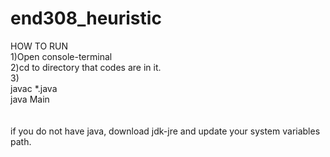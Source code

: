 # end308_heuristic
HOW TO RUN <br />
1)Open console-terminal<br />
2)cd to directory that codes are in it.<br />
3)<br />
javac *.java<br />
java Main<br />
<br />
<br />
if you do not have java, download jdk-jre and update your system variables path.

